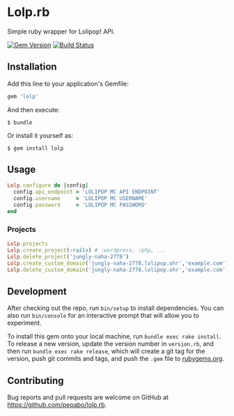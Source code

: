 # Lolp.rb

Simple ruby wrapper for Lolipop! API.

[![Gem Version](https://badge.fury.io/rb/lolp.svg)](https://badge.fury.io/rb/lolp)
[![Build Status](https://travis-ci.org/pepabo/lolp.rb.svg?branch=master)](https://travis-ci.org/pepabo/lolp.rb)

## Installation

Add this line to your application's Gemfile:

```ruby
gem 'lolp'
```

And then execute:

    $ bundle

Or install it yourself as:

    $ gem install lolp

## Usage

```ruby
Lolp.configure do |config|
  config.api_endpoint = 'LOLIPOP MC API ENDPOINT'
  config.username     = 'LOLIPOP MC USERNAME'
  config.password     = 'LOLIPOP MC PASSWORD'
end
```

### Projects

```ruby
Lolp.projects
Lolp.create_project(:rails) # :wordpress, :php, ...
Lolp.delete_project('jungly-naha-2778')
Lolp.create_custom_domain('jungly-naha-2778.lolipop.ohr','example.com')
Lolp.delete_custom_domain('jungly-naha-2778.lolipop.ohr','example.com')
```

## Development

After checking out the repo, run `bin/setup` to install dependencies. You can also run `bin/console` for an interactive prompt that will allow you to experiment.

To install this gem onto your local machine, run `bundle exec rake install`. To release a new version, update the version number in `version.rb`, and then run `bundle exec rake release`, which will create a git tag for the version, push git commits and tags, and push the `.gem` file to [rubygems.org](https://rubygems.org).

## Contributing


Bug reports and pull requests are welcome on GitHub at https://github.com/pepabo/lolp.rb.
